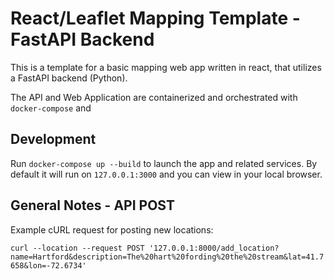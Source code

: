# React/Leaflet Mapping Template - FastAPI Backend

This is a template for a basic mapping web app written in react, that utilizes a FastAPI backend (Python).

The API and Web Application are containerized and orchestrated with `docker-compose` and 

## Development

Run `docker-compose up --build` to launch the app and related services. By default it will run on `127.0.0.1:3000` and you can view in your local browser.

## General Notes - API POST

Example cURL request for posting new locations:

`curl --location --request POST '127.0.0.1:8000/add_location?name=Hartford&description=The%20hart%20fording%20the%20stream&lat=41.7658&lon=-72.6734'`